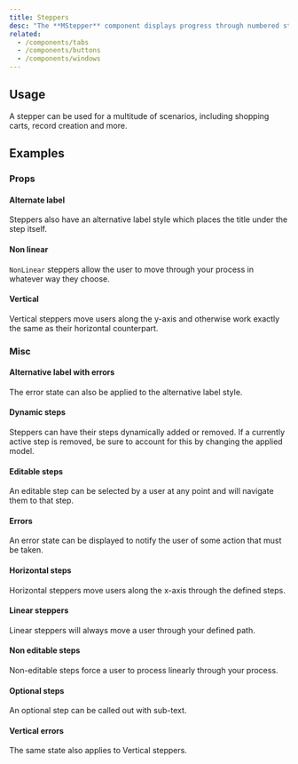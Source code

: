 ```yaml
---
title: Steppers
desc: "The **MStepper** component displays progress through numbered steps."
related:
  - /components/tabs
  - /components/buttons
  - /components/windows
---
```


## Usage

A stepper can be used for a multitude of scenarios, including shopping carts, record creation and more.

<masa-example file="Examples.components.steppers.Usage"></masa-example>

## Examples

### Props

#### Alternate label

Steppers also have an alternative label style which places the title under the step itself.

<masa-example file="Examples.components.steppers.AlternateLabel"></masa-example>

#### Non linear

`NonLinear` steppers allow the user to move through your process in whatever way they choose.

<masa-example file="Examples.components.steppers.NonLinear"></masa-example>

#### Vertical

Vertical steppers move users along the y-axis and otherwise work exactly the same as their horizontal counterpart.

<masa-example file="Examples.components.steppers.Vertical"></masa-example>

### Misc

#### Alternative label with errors

The error state can also be applied to the alternative label style.

<masa-example file="Examples.components.steppers.AlternativeLabelWithErrors"></masa-example>

#### Dynamic steps

Steppers can have their steps dynamically added or removed. If a currently active step is removed, be sure to account
for this by changing the applied model.

<masa-example file="Examples.components.steppers.DynamicSteps"></masa-example>

#### Editable steps

An editable step can be selected by a user at any point and will navigate them to that step.

<masa-example file="Examples.components.steppers.EditableSteps"></masa-example>

#### Errors

An error state can be displayed to notify the user of some action that must be taken.

<masa-example file="Examples.components.steppers.Errors"></masa-example>

#### Horizontal steps

Horizontal steppers move users along the x-axis through the defined steps.

<masa-example file="Examples.components.steppers.HorizontalSteps"></masa-example>

#### Linear steppers

Linear steppers will always move a user through your defined path.

<masa-example file="Examples.components.steppers.LinearSteppers"></masa-example>

#### Non editable steps

Non-editable steps force a user to process linearly through your process.

<masa-example file="Examples.components.steppers.NonEditableSteps"></masa-example>

#### Optional steps

An optional step can be called out with sub-text.

<masa-example file="Examples.components.steppers.OptionalSteps"></masa-example>

#### Vertical errors

The same state also applies to Vertical steppers.

<masa-example file="Examples.components.steppers.VerticalErrors"></masa-example>